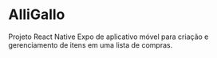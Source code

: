 # AlliGallo
Projeto React Native Expo de aplicativo móvel para criação e gerenciamento de itens em uma lista de compras.
